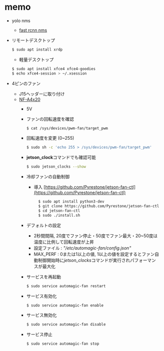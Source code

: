 # memo
- yolo nms
  - [fast rcnn nms](https://github.com/rbgirshick/fast-rcnn/blob/master/lib/utils/nms.py)
- リモートデスクトップ
  ~~~bash
  $ sudo apt install xrdp
  ~~~
  - 軽量デスクトップ
  ~~~bash
  $ sudo apt install xfce4 xfce4-goodies
  $ echo xfce4-session > ~/.xsession
  ~~~
  
- 4ピンのファン
  - J15ヘッダーに取り付け
  - [NF-A4x20](https://www.amazon.co.jp/Noctua-NF-A4x20-5V-PWM-5000rpm/dp/B071FNHVXN/ref=asc_df_B071FNHVXN/?tag=jpgo-22&linkCode=df0&hvadid=342534617213&hvpos=&hvnetw=g&hvrand=8592462775958626455&hvpone=&hvptwo=&hvqmt=&hvdev=c&hvdvcmdl=&hvlocint=&hvlocphy=1009745&hvtargid=pla-652903066979&psc=1)
    - 5V
    - ファンの回転速度を確認
      ~~~bash
      $ cat /sys/devices/pwm-fan/target_pwm
      ~~~
    - 回転速度を変更 (0~255)
      ~~~bash
      $ sudo sh -c 'echo 255 > /sys/devices/pwm-fan/target_pwm'
      ~~~
    - **jetson_clock**コマンドでも確認可能
      ~~~bash
      $ sudo jetson_clocks --show
      ~~~
    - 冷却ファンの自動制御
      - 導入 [https://github.com/Pyrestone/jetson-fan-ctl](https://github.com/Pyrestone/jetson-fan-ctl)
        ~~~bash
	      $ sudo apt install python3-dev
	      $ git clone https://github.com/Pyrestone/jetson-fan-ctl.git
	      $ cd jetson-fan-ctl
	      $ sudo ./install.sh
	      ~~~
	
     - デフォルトの設定
       - 2秒間間隔, 20度でファン停止・50度でファン最大・20~50度は温度に比例して回転速度が上昇
       - 設定ファイル : *"/etc/automagic-fan/config.json"*
       - MAX_PERF : 0または1以上の値, 1以上の値を設定するとファン自動制御開始時に*jetson_clocks*コマンドが実行されパフォーマンスが最大化

    - サービスを再起動
       ~~~bash
       $ sudo service automagic-fan restart
       ~~~
    
    - サービス有効化
      ~~~bash
      $ sudo service automagic-fan enable
      ~~~
    
    - サービス無効化
      ~~~bash
      $ sudo service automagic-fan disable
      ~~~
    
    - サービス停止
      ~~~bash
      $ sudo service automagic-fan stop
      ~~~